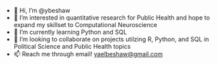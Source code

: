 - 👋 Hi, I’m @ybeshaw
- 👀 I’m interested in quantitative research for Public Health and hope to expand my skillset to Computational Neuroscience
- 🌱 I’m currently learning Python and SQL
- 💞️ I’m looking to collaborate on projects utilzing R, Python, and SQL in Political Science and Public Health topics
- 📫 Reach me through email! yaelbeshaw@gmail.com

<!---
ybeshaw/ybeshaw is a ✨ special ✨ repository because its `README.md` (this file) appears on your GitHub profile.
You can click the Preview link to take a look at your changes.
--->

